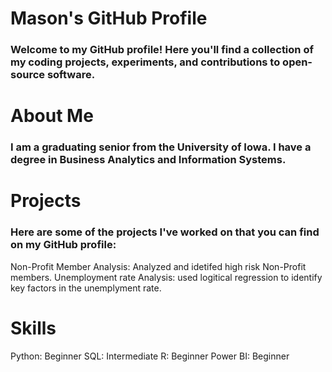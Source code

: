# Mason's GitHub Profile

### Welcome to my GitHub profile! Here you'll find a collection of my coding projects, experiments, and contributions to open-source software.

# About Me

### I am a graduating senior from the University of Iowa. I have a degree in Business Analytics and Information Systems.

# Projects

### Here are some of the projects I've worked on that you can find on my GitHub profile:

Non-Profit Member Analysis: Analyzed and idetifed high risk Non-Profit members.
Unemployment rate Analysis: used logitical regression to identify key factors in the unemplyment rate.

# Skills

Python: Beginner
SQL: Intermediate
R: Beginner
Power BI: Beginner
